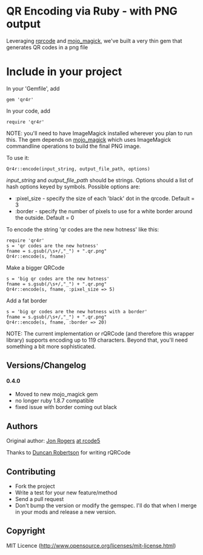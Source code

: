 # QR Encoding via Ruby - with PNG output

Leveraging [rqrcode](http://whomwah.github.com/rqrcode/) and [mojo_magick](http://github.com/rcode5/mojo_magick), we've built a very thin gem that generates QR codes in a png file

# Include in your project

In your 'Gemfile', add

    gem 'qr4r'

In your code, add
    
    require 'qr4r'

NOTE: you'll need to have ImageMagick installed wherever you plan to run this.  The gem depends on [mojo_magick](http://github.com/rcode5/mojo_magick) which uses ImageMagick commandline operations to build the final PNG image.

To use it:

    Qr4r::encode(input_string, output_file_path, options)

*input_string* and *output_file_path* should be strings.  Options should a list of hash options keyed by symbols.  Possible options are:
 
 * :pixel_size  - specify the size of each 'black' dot in the qrcode.  Default = 3
 * :border - specify the number of pixels to use for a white border around the outside.  Default = 0

To encode the string 'qr codes are the new hotness' like this:

    require 'qr4r'
    s = 'qr codes are the new hotness'
    fname = s.gsub(/\s+/,"_") + ".qr.png"
    Qr4r::encode(s, fname)

Make a bigger QRCode

    s = 'big qr codes are the new hotness'
    fname = s.gsub(/\s+/,"_") + ".qr.png"
    Qr4r::encode(s, fname, :pixel_size => 5)

Add a fat border

    s = 'big qr codes are the new hotness with a border'
    fname = s.gsub(/\s+/,"_") + ".qr.png"
    Qr4r::encode(s, fname, :border => 20)

NOTE: The current implementation or rQRCode (and therefore this wrapper library) supports encoding up to 119 characters.  Beyond that, you'll need something a bit more sophisticated.

## Versions/Changelog

#### 0.4.0

* Moved to new mojo_magick gem
* no longer ruby 1.8.7 compatible
* fixed issue with border coming out black

## Authors

Original author: [Jon Rogers](http://github.com/bunnymatic) [at rcode5](http://www.rcode5.com)

Thanks to [Duncan Robertson](http://whomwah.github.com/rqrcode/) for writing rQRCode

## Contributing
* Fork the project
* Write a test for your new feature/method
* Send a pull request
* Don't bump the version or modify the gemspec. I'll do that when I merge in your mods and release a new version.

## Copyright

MIT Licence (http://www.opensource.org/licenses/mit-license.html)
